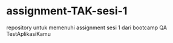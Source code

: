 # assignment-TAK-sesi-1
repository untuk memenuhi assignment sesi 1 dari bootcamp QA TestAplikasiKamu
